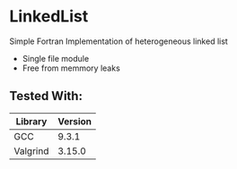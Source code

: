 # LinkedList
Simple Fortran Implementation of heterogeneous linked list

* Single file module
* Free from memmory leaks

## Tested With:
| Library  | Version  |
| -------- | -------- |
| GCC      | 9.3.1    |
| Valgrind | 3.15.0   |
